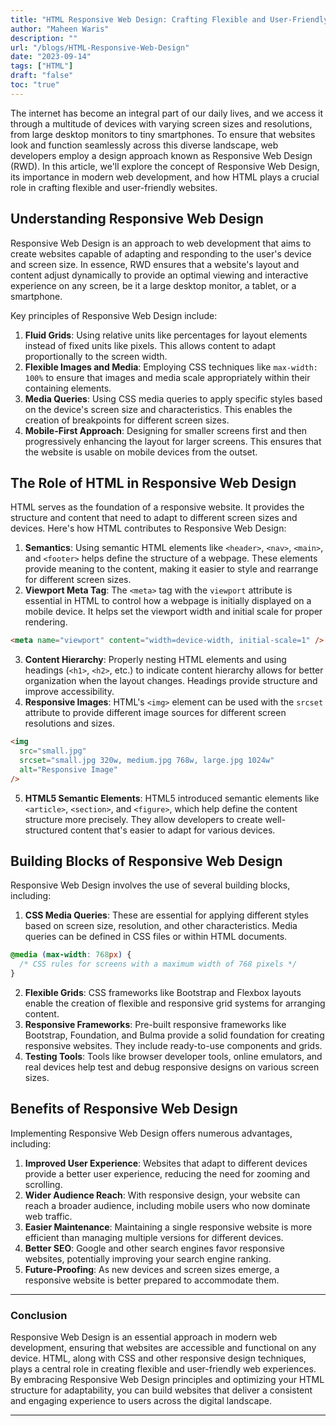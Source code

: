 ```yaml
---
title: "HTML Responsive Web Design: Crafting Flexible and User-Friendly Websites with HTML"
author: "Maheen Waris"
description: ""
url: "/blogs/HTML-Responsive-Web-Design"
date: "2023-09-14"
tags: ["HTML"]
draft: "false"
toc: "true"
---
```


The internet has become an integral part of our daily lives, and we access it through a multitude of devices with varying screen sizes and resolutions, from large desktop monitors to tiny smartphones. To ensure that websites look and function seamlessly across this diverse landscape, web developers employ a design approach known as Responsive Web Design (RWD). In this article, we'll explore the concept of Responsive Web Design, its importance in modern web development, and how HTML plays a crucial role in crafting flexible and user-friendly websites.

## Understanding Responsive Web Design

Responsive Web Design is an approach to web development that aims to create websites capable of adapting and responding to the user's device and screen size. In essence, RWD ensures that a website's layout and content adjust dynamically to provide an optimal viewing and interactive experience on any screen, be it a large desktop monitor, a tablet, or a smartphone.

Key principles of Responsive Web Design include:

1. **Fluid Grids**: Using relative units like percentages for layout elements instead of fixed units like pixels. This allows content to adapt proportionally to the screen width.
2. **Flexible Images and Media**: Employing CSS techniques like `max-width: 100%` to ensure that images and media scale appropriately within their containing elements.
3. **Media Queries**: Using CSS media queries to apply specific styles based on the device's screen size and characteristics. This enables the creation of breakpoints for different screen sizes.
4. **Mobile-First Approach**: Designing for smaller screens first and then progressively enhancing the layout for larger screens. This ensures that the website is usable on mobile devices from the outset.

## The Role of HTML in Responsive Web Design

HTML serves as the foundation of a responsive website. It provides the structure and content that need to adapt to different screen sizes and devices. Here's how HTML contributes to Responsive Web Design:

1. **Semantics**: Using semantic HTML elements like `<header>`, `<nav>`, `<main>`, and `<footer>` helps define the structure of a webpage. These elements provide meaning to the content, making it easier to style and rearrange for different screen sizes.
2. **Viewport Meta Tag**: The `<meta>` tag with the `viewport` attribute is essential in HTML to control how a webpage is initially displayed on a mobile device. It helps set the viewport width and initial scale for proper rendering.

```html
<meta name="viewport" content="width=device-width, initial-scale=1" />
```

3. **Content Hierarchy**: Properly nesting HTML elements and using headings (`<h1>`, `<h2>`, etc.) to indicate content hierarchy allows for better organization when the layout changes. Headings provide structure and improve accessibility.
4. **Responsive Images**: HTML's `<img>` element can be used with the `srcset` attribute to provide different image sources for different screen resolutions and sizes.

```html
<img
  src="small.jpg"
  srcset="small.jpg 320w, medium.jpg 768w, large.jpg 1024w"
  alt="Responsive Image"
/>
```

5. **HTML5 Semantic Elements**: HTML5 introduced semantic elements like `<article>`, `<section>`, and `<figure>`, which help define the content structure more precisely. They allow developers to create well-structured content that's easier to adapt for various devices.

## Building Blocks of Responsive Web Design

Responsive Web Design involves the use of several building blocks, including:

1. **CSS Media Queries**: These are essential for applying different styles based on screen size, resolution, and other characteristics. Media queries can be defined in CSS files or within HTML documents.

```css
@media (max-width: 768px) {
  /* CSS rules for screens with a maximum width of 768 pixels */
}
```

2. **Flexible Grids**: CSS frameworks like Bootstrap and Flexbox layouts enable the creation of flexible and responsive grid systems for arranging content.
3. **Responsive Frameworks**: Pre-built responsive frameworks like Bootstrap, Foundation, and Bulma provide a solid foundation for creating responsive websites. They include ready-to-use components and grids.
4. **Testing Tools**: Tools like browser developer tools, online emulators, and real devices help test and debug responsive designs on various screen sizes.

## Benefits of Responsive Web Design

Implementing Responsive Web Design offers numerous advantages, including:

1. **Improved User Experience**: Websites that adapt to different devices provide a better user experience, reducing the need for zooming and scrolling.
2. **Wider Audience Reach**: With responsive design, your website can reach a broader audience, including mobile users who now dominate web traffic.
3. **Easier Maintenance**: Maintaining a single responsive website is more efficient than managing multiple versions for different devices.
4. **Better SEO**: Google and other search engines favor responsive websites, potentially improving your search engine ranking.
5. **Future-Proofing**: As new devices and screen sizes emerge, a responsive website is better prepared to accommodate them.

<hr>

### Conclusion

Responsive Web Design is an essential approach in modern web development, ensuring that websites are accessible and functional on any device. HTML, along with CSS and other responsive design techniques, plays a central role in creating flexible and user-friendly web experiences. By embracing Responsive Web Design principles and optimizing your HTML structure for adaptability, you can build websites that deliver a consistent and engaging experience to users across the digital landscape.

<script src="https://utteranc.es/client.js"
        repo="maheenwaris/Website"
        issue-term="pathname"
        theme="github-dark"
        crossorigin="anonymous"
        async>
</script>

---
